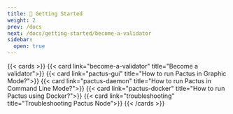 ```yaml
---
title: 🏃 Getting Started
weight: 2
prev: /docs
next: /docs/getting-started/become-a-validator
sidebar:
  open: true
---
```


{{< cards >}}
  {{< card link="become-a-validator" title="Become a validator">}}
  {{< card link="pactus-gui" title="How to run Pactus in Graphic Mode?">}}
  {{< card link="pactus-daemon" title="How to run Pactus in Command Line Mode?">}}
  {{< card link="pactus-docker" title="How to run Pactus using Docker?">}}
  {{< card link="troubleshooting" title="Troubleshooting Pactus Node">}}
{{< /cards >}}
